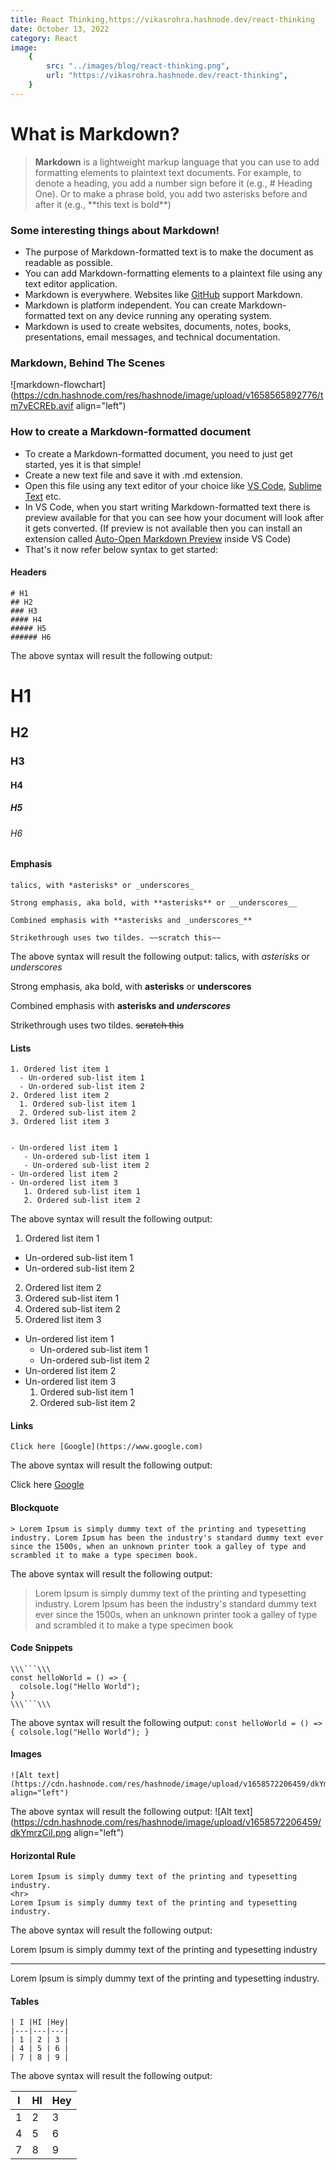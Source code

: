 ```yaml
---
title: React Thinking,https://vikasrohra.hashnode.dev/react-thinking
date: October 13, 2022
category: React
image:
    {
        src: "../images/blog/react-thinking.png",
        url: "https://vikasrohra.hashnode.dev/react-thinking",
    }
---
```


# What is Markdown?

> **Markdown** is a lightweight markup language that you can use to add formatting elements to plaintext text documents.
> For example, to denote a heading, you add a number sign before it (e.g., # Heading One). Or to make a phrase bold, you add two asterisks before and after it (e.g., \*\*this text is bold\*\*)

### Some interesting things about Markdown!

-   The purpose of Markdown-formatted text is to make the document as readable as possible.
-   You can add Markdown-formatting elements to a plaintext file using any text editor application.
-   Markdown is everywhere. Websites like [GitHub](https://github.com) support Markdown.
-   Markdown is platform independent. You can create Markdown-formatted text on any device running any operating system.
-   Markdown is used to create websites, documents, notes, books, presentations, email messages, and technical documentation.

### Markdown, Behind The Scenes

![markdown-flowchart](https://cdn.hashnode.com/res/hashnode/image/upload/v1658565892776/tm7vECREb.avif align="left")

### How to create a Markdown-formatted document

-   To create a Markdown-formatted document, you need to just get started, yes it is that simple!
-   Create a new text file and save it with .md extension.
-   Open this file using any text editor of your choice like [VS Code](https://code.visualstudio.com/), [Sublime Text](https://www.sublimetext.com/) etc.
-   In VS Code, when you start writing Markdown-formatted text there is preview available for that you can see how your document will look after it gets converted. (If preview is not available then you can install an extension called [Auto-Open Markdown Preview](https://marketplace.visualstudio.com/items?itemName=hnw.vscode-auto-open-markdown-preview) inside VS Code)
-   That's it now refer below syntax to get started:

#### Headers

```
# H1
## H2
### H3
#### H4
##### H5
###### H6
```

The above syntax will result the following output:

# H1

## H2

### H3

#### H4

##### H5

###### H6

#### Emphasis

```
talics, with *asterisks* or _underscores_

Strong emphasis, aka bold, with **asterisks** or __underscores__

Combined emphasis with **asterisks and _underscores_**

Strikethrough uses two tildes. ~~scratch this~~
```

The above syntax will result the following output:
talics, with _asterisks_ or _underscores_

Strong emphasis, aka bold, with **asterisks** or **underscores**

Combined emphasis with **asterisks and _underscores_**

Strikethrough uses two tildes. ~~scratch this~~

#### Lists

```
1. Ordered list item 1
  - Un-ordered sub-list item 1
  - Un-ordered sub-list item 2
2. Ordered list item 2
  1. Ordered sub-list item 1
  2. Ordered sub-list item 2
3. Ordered list item 3


- Un-ordered list item 1
   - Un-ordered sub-list item 1
   - Un-ordered sub-list item 2
- Un-ordered list item 2
- Un-ordered list item 3
   1. Ordered sub-list item 1
   2. Ordered sub-list item 2
```

The above syntax will result the following output:

1. Ordered list item 1

-   Un-ordered sub-list item 1
-   Un-ordered sub-list item 2

2. Ordered list item 2
1. Ordered sub-list item 1
1. Ordered sub-list item 2
1. Ordered list item 3

-   Un-ordered list item 1
    -   Un-ordered sub-list item 1
    -   Un-ordered sub-list item 2
-   Un-ordered list item 2
-   Un-ordered list item 3
    1. Ordered sub-list item 1
    2. Ordered sub-list item 2

#### Links

```
Click here [Google](https://www.google.com)
```

The above syntax will result the following output:

Click here [Google](https://www.google.com)

#### Blockquote

```
> Lorem Ipsum is simply dummy text of the printing and typesetting industry. Lorem Ipsum has been the industry's standard dummy text ever since the 1500s, when an unknown printer took a galley of type and scrambled it to make a type specimen book.
```

The above syntax will result the following output:

> Lorem Ipsum is simply dummy text of the printing and typesetting industry. Lorem Ipsum has been the industry's standard dummy text ever since the 1500s, when an unknown printer took a galley of type and scrambled it to make a type specimen book

#### Code Snippets

````
\\\```\\\
const helloWorld = () => {
  colsole.log("Hello World");
}
\\\```\\\
````

The above syntax will result the following output:
`const helloWorld = () => { colsole.log("Hello World"); }`

#### Images

```
![Alt text](https://cdn.hashnode.com/res/hashnode/image/upload/v1658572206459/dkYmrzCiI.png align="left")
```

The above syntax will result the following output:
![Alt text](https://cdn.hashnode.com/res/hashnode/image/upload/v1658572206459/dkYmrzCiI.png align="left")

#### Horizontal Rule

```
Lorem Ipsum is simply dummy text of the printing and typesetting industry.
<hr>
Lorem Ipsum is simply dummy text of the printing and typesetting industry.
```

The above syntax will result the following output:

Lorem Ipsum is simply dummy text of the printing and typesetting industry

<hr>
Lorem Ipsum is simply dummy text of the printing and typesetting industry.

#### Tables

```
| I |HI |Hey|
|---|---|---|
| 1 | 2 | 3 |
| 4 | 5 | 6 |
| 7 | 8 | 9 |
```

The above syntax will result the following output:

| I   | HI  | Hey |
| --- | --- | --- |
| 1   | 2   | 3   |
| 4   | 5   | 6   |
| 7   | 8   | 9   |
